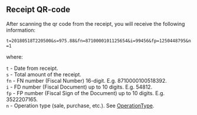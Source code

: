 ## Receipt QR-code

After scanning the qr code from the receipt, you will receive the following information:

`t=20180518T220500&s=975.88&fn=8710000101125654&i=99456&fp=1250448795&n=1`

where:

`t` - Date from receipt.  
`s` - Total amount of the receipt.  
`fn` - FN number (Fiscal Number) 16-digit. E.g. 8710000100518392.   
`i` - FD number (Fiscal Document) up to 10 digits. E.g. 54812.    
`fp` - FP number (Fiscal Sign of the Document) up to 10 digits. E.g. 3522207165.  
`n` - Operation type (sale, purchase, etc.). See [OperationType](./data-model.md#OperationType).  

